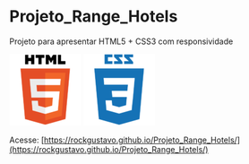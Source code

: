 # Projeto_Range_Hotels
Projeto para apresentar HTML5 + CSS3 com responsividade

![Modelo](img/html5.png)
![Modelo](img/css3.png)

Acesse: [https://rockgustavo.github.io/Projeto_Range_Hotels/](https://rockgustavo.github.io/Projeto_Range_Hotels/)